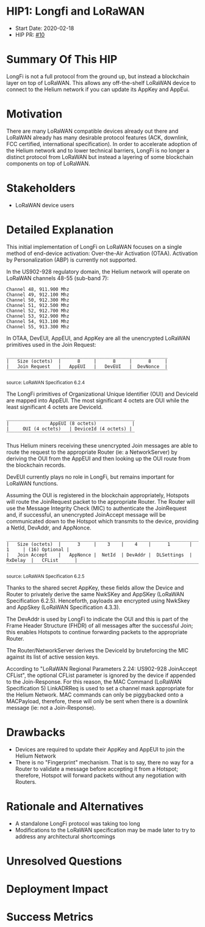 # HIP1: Longfi and LoRaWAN

- Start Date: 2020-02-18
- HIP PR: [#10](https://github.com/helium/HIP/pull/10)

# Summary Of This HIP

LongFi is not a full protocol from the ground up, but instead a blockchain layer on top of LoRaWAN.
This allows any off-the-shelf LoRaWAN device to connect to the Helium network if you can update its
AppKey and AppEui.

# Motivation

There are many LoRaWAN compatible devices already out there and LoRaWAN already has many desirable protocol features (ACK, downlink, FCC certified, international specification). In order to accelerate adoption of the Helium network and to lower technical barriers, LongFi is no longer a distinct protocol from LoRaWAN but instead a layering of some blockchain components on top of LoRaWAN.

# Stakeholders

- LoRaWAN device users

# Detailed Explanation

This initial implementation of LongFi on LoRaWAN focuses on a single method of end-device
activation: Over-the-Air Activation (OTAA). Activation by Personalization (ABP) is currently not
supported.

In the US902-928 regulatory domain, the Helium network will operate on LoRaWAN channels 48-55
(sub-band 7):

```
Channel 48, 911.900 Mhz
Channel 49, 912.100 Mhz
Channel 50, 912.300 Mhz
Channel 51, 912.500 Mhz
Channel 52, 912.700 Mhz
Channel 53, 912.900 Mhz
Channel 54, 913.100 Mhz
Channel 55, 913.300 Mhz
```

In OTAA, DevEUI, AppEUI, and AppKey are all the unencrypted LoRaWAN primitives used in the Join
Request:

```
___________________________________________________________
|   Size (octets)  |      8     |      8     |      8     |
|   Join Request   |   AppEUI   |   DevEUI   |  DevNonce  |
‾‾‾‾‾‾‾‾‾‾‾‾‾‾‾‾‾‾‾‾‾‾‾‾‾‾‾‾‾‾‾‾‾‾‾‾‾‾‾‾‾‾‾‾‾‾‾‾‾‾‾‾‾‾‾‾‾‾‾
```

<sub>source: LoRaWAN Specification 6.2.4</sub>

The LongFi primitives of Organizational Unique Identifier (OUI) and DeviceId are mapped into AppEUI.
The most significant 4 octets are OUI while the least significant 4 octets are DeviceId.

```
_______________________________________________
|               AppEUI (8 octets)             |
|     OUI (4 octets)   | DeviceId (4 octets) |
‾‾‾‾‾‾‾‾‾‾‾‾‾‾‾‾‾‾‾‾‾‾‾‾‾‾‾‾‾‾‾‾‾‾‾‾‾‾‾‾‾‾‾‾‾‾‾
```

Thus Helium miners receiving these unencrypted Join messages are able to route the request to the
appropriate Router (ie: a NetworkServer) by deriving the OUI from the AppEUI and then looking up the
OUI route from the blockchain records.

DevEUI currently plays no role in LongFi, but remains important for LoRaWAN functions.

Assuming the OUI is registered in the blockchain appropriately, Hotspots will route the JoinRequest
packet to the appropriate Router. The Router will use the Message Integrity Check (MIC) to
authenticate the JoinRequest and, if successful, an unencrypted JoinAccept message will be
communicated down to the Hotspot which transmits to the device, providing a NetId, DevAddr, and
AppNonce.

```
_______________________________________________________________________________________________
|   Size (octets)  |      3     |    3    |    4    |      1       |    1     | (16) Optional |
|   Join Accept    |   AppNonce |  NetId  | DevAddr |  DLSettings  | RxDelay  |   CFList      |
‾‾‾‾‾‾‾‾‾‾‾‾‾‾‾‾‾‾‾‾‾‾‾‾‾‾‾‾‾‾‾‾‾‾‾‾‾‾‾‾‾‾‾‾‾‾‾‾‾‾‾‾‾‾‾‾‾‾‾‾‾‾‾‾‾‾‾‾‾‾‾‾‾‾‾‾‾‾‾‾‾‾‾‾‾‾‾‾‾‾‾‾‾‾‾
```

<sub>source: LoRaWAN Specification 6.2.5</sub>

Thanks to the shared secret AppKey, these fields allow the Device and Router to privately derive the
same NwkSKey and AppSKey (LoRaWAN Specification 6.2.5). Henceforth, payloads are encrypted using
NwkSkey and AppSkey (LoRaWAN Specification 4.3.3).

The DevAddr is used by LongFi to indicate the OUI and this is part of the Frame Header Structure
(FHDR) of all messages after the successful Join; this enables Hotspots to continue forwarding
packets to the appropriate Router.

The Router/NetworkServer derives the DeviceId by bruteforcing the MIC against its list of active
session keys.

According to "LoRaWAN Regional Parameters 2.24: US902-928 JoinAccept CFList", the optional CFList
parameter is ignored by the device if appended to the Join-Response. For this reason, the MAC
Command (LoRaWAN Specification 5) LinkADRReq is used to set a channel mask appropriate for the
Helium Network. MAC commands can only be piggybacked onto a MACPayload, therefore, these will only
be sent when there is a downlink message (ie: not a Join-Response).

# Drawbacks

- Devices are required to update their AppKey and AppEUI to join the Helium Network
- There is no "Fingerprint" mechanism. That is to say, there no way for a Router to validate a
  message before accepting it from a Hotspot; therefore, Hotspot will forward packets without any
  negotiation with Routers.

# Rationale and Alternatives

- A standalone LongFi protocol was taking too long
- Modifications to the LoRaWAN specification may be made later to try to address any architectural
  shortcomings

# Unresolved Questions

# Deployment Impact

# Success Metrics
